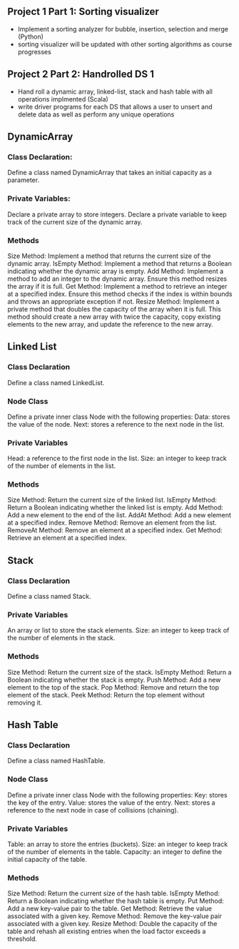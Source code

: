 ## Project 1 Part 1: Sorting visualizer ##
- Implement a sorting analyzer for bubble, insertion, selection and merge (Python)
- sorting visualizer will be updated with other sorting algorithms as course progresses

## Project 2 Part 2: Handrolled DS 1 ##
- Hand roll a dynamic array, linked-list, stack and hash table with all operations implmented (Scala)
- write driver programs for each DS that allows a user to unsert and delete data as well as perform any unique operations

## DynamicArray ##
### Class Declaration: ###
  Define a class named DynamicArray that takes an initial capacity as a parameter.
### Private Variables: ###
  Declare a private array to store integers.
  Declare a private variable to keep track of the current size of the dynamic array.
### Methods ###
  Size Method: Implement a method that returns the current size of the dynamic array.
  IsEmpty Method: Implement a method that returns a Boolean indicating whether the dynamic array is empty.
  Add Method: Implement a method to add an integer to the dynamic array. Ensure this method resizes the array if it is full.
  Get Method: Implement a method to retrieve an integer at a specified index. Ensure this method checks if the index is within bounds and throws an appropriate exception if not.
  Resize Method: Implement a private method that doubles the capacity of the array when it is full. This method should create a new array with twice the capacity, copy existing elements to the new array, and update the reference to the new array.

## Linked List ##
### Class Declaration ###
  Define a class named LinkedList.
### Node Class ###
  Define a private inner class Node with the following properties:
  Data: stores the value of the node.
  Next: stores a reference to the next node in the list.
### Private Variables ###
  Head: a reference to the first node in the list.
  Size: an integer to keep track of the number of elements in the list.
### Methods ###
  Size Method: Return the current size of the linked list.
  IsEmpty Method: Return a Boolean indicating whether the linked list is empty.
  Add Method: Add a new element to the end of the list.
  AddAt Method: Add a new element at a specified index.
  Remove Method: Remove an element from the list.
  RemoveAt Method: Remove an element at a specified index.
  Get Method: Retrieve an element at a specified index.
  
## Stack ##
### Class Declaration ###
  Define a class named Stack.
### Private Variables ###
  An array or list to store the stack elements.
  Size: an integer to keep track of the number of elements in the stack.
### Methods ###
  Size Method: Return the current size of the stack.
  IsEmpty Method: Return a Boolean indicating whether the stack is empty.
  Push Method: Add a new element to the top of the stack.
  Pop Method: Remove and return the top element of the stack.
  Peek Method: Return the top element without removing it.
  
## Hash Table ##
### Class Declaration ###
  Define a class named HashTable.
### Node Class ###
  Define a private inner class Node with the following properties:
  Key: stores the key of the entry.
  Value: stores the value of the entry.
  Next: stores a reference to the next node in case of collisions (chaining).
### Private Variables ###
  Table: an array to store the entries (buckets).
  Size: an integer to keep track of the number of elements in the table.
  Capacity: an integer to define the initial capacity of the table.
### Methods ###
  Size Method: Return the current size of the hash table.
  IsEmpty Method: Return a Boolean indicating whether the hash table is empty.
  Put Method: Add a new key-value pair to the table.
  Get Method: Retrieve the value associated with a given key.
  Remove Method: Remove the key-value pair associated with a given key.
  Resize Method: Double the capacity of the table and rehash all existing entries when the load factor exceeds a threshold.
